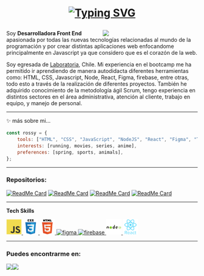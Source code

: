 

<h1 align="center">

[![Typing SVG](https://readme-typing-svg.herokuapp.com?size=29&duration=4000&color=6F8EE3&lines=Hola++soy+Rocimar+)](https://git.io/typing-svg)
</h1>

<img align='right' src="https://media.giphy.com/media/L1R1tvI9svkIWwpVYr/giphy.gif" width="250">

<p>
Soy <strong>Desarrolladora Front End</strong> apasionada por todas las nuevas tecnologías relacionadas al mundo de la programación y por crear distintas aplicaciones web enfocandome principalmente en Javascript ya que considero que es el corazón de la web. 
</p>
<p>    
Soy egresada de <a href = "https://www.laboratoria.la/" target="_blank">Laboratoria</a>, Chile. Mi experiencia en el bootcamp me ha permitido ir aprendiendo de manera autodidacta diferentes herramientas como: HTML, CSS, Javascript, Node, React,  Figma, firebase, entre otras, todo esto a través de la realización de diferentes proyectos.
También he adquirido conocimiento de la metodología ágil Scrum, tengo experiencia en distintos sectores en el área administrativa, atención al cliente, trabajo en equipo, y manejo de personal.  
</p> 

--------------

✨ más sobre mi...

```javascript
const rossy = {
    tools: ["HTML", "CSS", "JavaScript", "NodeJS", "React", "Figma", "Trello", "slack", "visualStudio", "WebStorm"],
    interests: [running, movies, series, anime],
    preferences: [spring, sports, animals],
};
```
--------------
### Repositorios:
[![ReadMe Card](https://github-readme-stats.vercel.app/api/pin/?username=rossyalex&repo=burger-queen&theme=radical "burger-queen")](https://github.com/rossyalex/burger-queen)
[![ReadMe Card](https://github-readme-stats.vercel.app/api/pin/?username=rossyalex&repo=md-links&theme=midnight-purple "md-links")](https://github.com/rossyalex/md-links)
[![ReadMe Card](https://github-readme-stats.vercel.app/api/pin/?username=rossyalex&repo=social-network&theme=gotham "social-network")](https://github.com/rossyalex/social-network )
[![ReadMe Card](https://github-readme-stats.vercel.app/api/pin/?username=rossyalex&repo=data-lovers&theme=highcontrast "data-lovers")](https://github.com/rossyalex/data-lovers)

--------------
<div>
<p><strong>Tech Skills</strong></p>
</div> 
<!--
<ul>
<li><img src = "https://img.icons8.com/color/30/ffffff/javascript--v1.png">JavaScript</li>
</ul>
-->

 <a href="https://developer.mozilla.org/en-US/docs/Web/JavaScript" target="_blank" rel="noreferrer"> <img src="https://raw.githubusercontent.com/devicons/devicon/master/icons/javascript/javascript-original.svg" alt="javascript" width="40" height="40"/> </a>
 <a href="https://www.w3schools.com/css/" target="_blank" rel="noreferrer"> <img src="https://raw.githubusercontent.com/devicons/devicon/master/icons/css3/css3-original-wordmark.svg" alt="css3" width="40" height="40"/> </a> 
<a href="https://www.w3.org/html/" target="_blank" rel="noreferrer"> <img src="https://raw.githubusercontent.com/devicons/devicon/master/icons/html5/html5-original-wordmark.svg" alt="html5" width="40" height="40"/> </a> <a href="https://www.figma.com/" target="_blank" rel="noreferrer"> <img src="https://www.vectorlogo.zone/logos/figma/figma-icon.svg" alt="figma" width="40" height="40"/> </a>
 <a href="https://firebase.google.com/" target="_blank" rel="noreferrer"> <img src="https://www.vectorlogo.zone/logos/firebase/firebase-icon.svg" alt="firebase" width="40" height="40"/> </a> 
 <a href="https://nodejs.org" target="_blank" rel="noreferrer"> <img src="https://raw.githubusercontent.com/devicons/devicon/master/icons/nodejs/nodejs-original-wordmark.svg" alt="nodejs" width="40" height="40"/> </a>
 <a href="https: //reactjs.org/" target="_blank" rel="noreferrer"> <img src="https://raw.githubusercontent.com/devicons/devicon/master/icons/react/react-original-wordmark.svg " alt="reaccionar" width="40" height="40"/> </a>

--------------

<h3>Puedes encontrarme en:</h3>
<div style = "display: flex; flex-direction: row">
<a href = "https://www.linkedin.com/in/rocimar-perez-gomez-5a8a0524a/"><img src = "https://img.icons8.com/ios-filled/40/ffffff/linkedin.png"></a>
<a href = "mailto:rossyesmeral@gmail.com"><img src = "https://img.icons8.com/ios-filled/40/ffffff/secured-letter--v1.png"></a>
</div>
<br>
<br>
<br>

